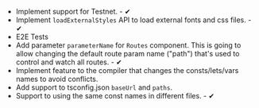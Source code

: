 - Implement support for Testnet. - ✔
- Implement `loadExternalStyles` API to load external fonts and css files. - ✔
- E2E Tests
- Add parameter `parameterName` for `Routes` component. This is going to allow changing the default route param name ("path") that's used to control and watch all routes. - ✔
- Implement feature to the compiler that changes the consts/lets/vars names to avoid conflicts.
- Add support to tsconfig.json `baseUrl` and `paths`.
- Support to using the same const names in different files. - ✔
